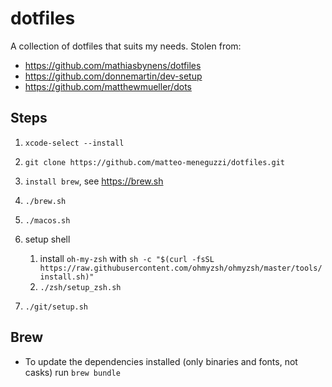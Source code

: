 # dotfiles

A collection of dotfiles that suits my needs. Stolen from:

-   https://github.com/mathiasbynens/dotfiles
-   https://github.com/donnemartin/dev-setup
-   https://github.com/matthewmueller/dots

## Steps

1. `xcode-select --install`
2. `git clone https://github.com/matteo-meneguzzi/dotfiles.git`
3. `install brew`, see https://brew.sh
4. `./brew.sh`
5. `./macos.sh`
6. setup shell

    1. install `oh-my-zsh` with `sh -c "$(curl -fsSL https://raw.githubusercontent.com/ohmyzsh/ohmyzsh/master/tools/install.sh)"`
    2. `./zsh/setup_zsh.sh`

7. `./git/setup.sh`

## Brew

-   To update the dependencies installed (only binaries and fonts, not casks) run `brew bundle`
